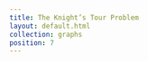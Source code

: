 ```yaml
---
title: The Knight’s Tour Problem
layout: default.html
collection: graphs
position: 7
---
```


<!-- litpy graphs/knights_tour.py -->
